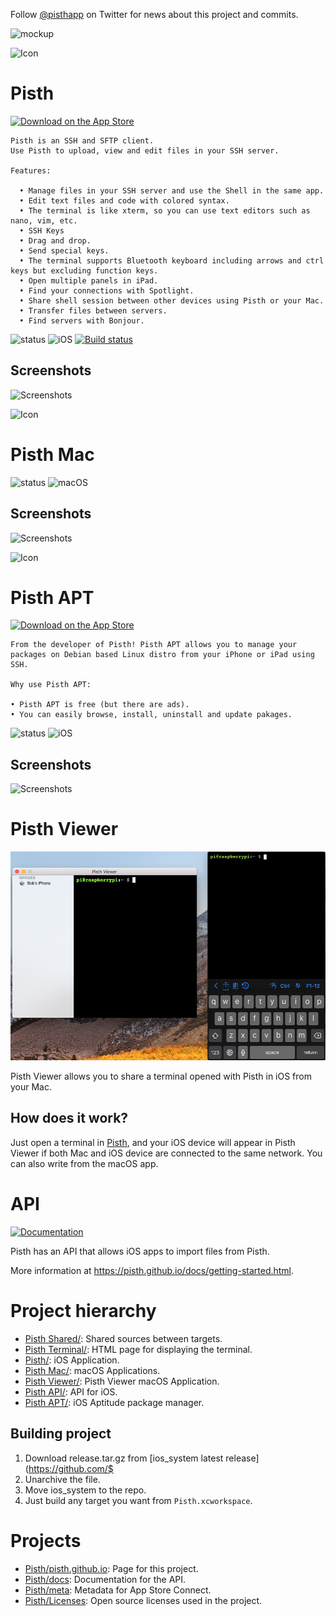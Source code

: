 Follow [@pisthapp](https://twitter.com/pisthapp) on Twitter for news about this project and commits.

![mockup](https://pisth.github.io/mockup.png)


![Icon](https://raw.githubusercontent.com/ColdGrub1384/Pisth/master/Pisth/Assets.xcassets/AppIcon.appiconset/Icon-App-60x60%402x.png)

# Pisth

[![Download on the App Store](https://pisth.github.io/appstorebadge.svg)](https://itunes.apple.com/us/app/pisth/id1331070425?ls=1&mt=8)


```
Pisth is an SSH and SFTP client.
Use Pisth to upload, view and edit files in your SSH server.

Features:

  • Manage files in your SSH server and use the Shell in the same app.
  • Edit text files and code with colored syntax.
  • The terminal is like xterm, so you can use text editors such as nano, vim, etc. 
  • SSH Keys
  • Drag and drop.
  • Send special keys.
  • The terminal supports Bluetooth keyboard including arrows and ctrl keys but excluding function keys.
  • Open multiple panels in iPad.
  • Find your connections with Spotlight.
  • Share shell session between other devices using Pisth or your Mac.
  • Transfer files between servers.
  • Find servers with Bonjour.
```

![status](https://img.shields.io/badge/status-stable-green.svg)
![iOS](https://img.shields.io/badge/iOS-10.0%2B-green.svg)
[![Build status](https://build.appcenter.ms/v0.1/apps/3ba4cc7e-7510-4345-b79e-e09b8b046f38/branches/master/badge)](https://appcenter.ms)

## Screenshots
![Screenshots](https://pisth.github.io/ios/screenshots.png)

![Icon](https://raw.githubusercontent.com/ColdGrub1384/Pisth/master/Pisth%20Mac/Assets.xcassets/AppIcon.appiconset/Pisth-128%401x.png)

# Pisth Mac

![status](https://img.shields.io/badge/status-In%20development-red.svg)
![macOS](https://img.shields.io/badge/macOS-10.14%2B-green.svg)

## Screenshots
![Screenshots](https://pisth.github.io/mac/screenshot.png)

![Icon](https://raw.githubusercontent.com/ColdGrub1384/Pisth/master/Pisth%20APT/Pisth%20APT/Assets.xcassets/AppIcon.appiconset/Icon-App-60x60%402x.png)

# Pisth APT

[![Download on the App Store](https://pisth.github.io/appstorebadge.svg)](https://itunes.apple.com/us/app/pisth-apt/id1369552277?ls=1&mt=8)


```
From the developer of Pisth! Pisth APT allows you to manage your packages on Debian based Linux distro from your iPhone or iPad using SSH.

Why use Pisth APT:

• Pisth APT is free (but there are ads).
• You can easily browse, install, uninstall and update pakages.
```

![status](https://img.shields.io/badge/status-stable-green.svg)
![iOS](https://img.shields.io/badge/iOS-11.0%2B-green.svg)

## Screenshots
![Screenshots](https://pisth.github.io/apt/screenshots.png)

# Pisth Viewer

![screenshot](https://github.com/Pisth/pisth.github.io/raw/master/PisthViewer/screenshot.png)

Pisth Viewer allows you to share a terminal opened with Pisth in iOS from your Mac.

## How does it work?

Just open a terminal in [Pisth](https://pisth.github.io), and your iOS device will appear in Pisth Viewer if both Mac and iOS device are connected to the same network. You can also write from the macOS app.

# API

[![Documentation](https://pisth.github.io/docs/badge.svg)](https://pisth.github.io/docs)

Pisth has an API that allows iOS apps to import files from Pisth.

More information at https://pisth.github.io/docs/getting-started.html.

# Project hierarchy

- [Pisth Shared/](Pisth%20Shared/): Shared sources between targets.
- [Pisth Terminal/](Pisth%20Terminal/): HTML page for displaying the terminal.
- [Pisth/](Pisth): iOS Application.
- [Pisth Mac/](Pisth%20Mac/): macOS Applications.
- [Pisth Viewer/](Pisth%20Viewer/): Pisth Viewer macOS Application.
- [Pisth API/](Pisth%20API/): API for iOS.
- [Pisth APT/](Pisth%20APT/): iOS Aptitude package manager.

## Building project

1. Download release.tar.gz from [ios_system latest release](https://github.com/$
2. Unarchive the file.
3. Move ios_system to the repo.
4. Just build any target you want from `Pisth.xcworkspace`.

# Projects

- [Pisth/pisth.github.io](https://github.com/Pisth/pisth.github.io): Page for this project.
- [Pisth/docs](https://github.com/Pisth/docs): Documentation for the API.
- [Pisth/meta](https://github.com/Pisth/meta): Metadata for App Store Connect.
- [Pisth/Licenses](https://github.com/Pisth/Licenses): Open source licenses used in the project.
